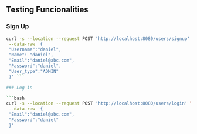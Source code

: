 ## Testing Funcionalities

### Sign Up

````bash
curl -s --location --request POST 'http://localhost:8080/users/signup' \
 --data-raw '{
 "Username":"daniel",
 "Name": "daniel",
 "Email":"daniel@abc.com",
 "Password":"daniel",
 "User_type":"ADMIN"
 }' ```

### Log in

```bash
curl -s --location --request POST 'http://localhost:8080/users/login' \
 --data-raw '{
 "Email":"daniel@abc.com",
 "Password":"daniel"
 }'
````
